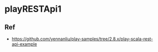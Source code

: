 # playRESTApi1

## Ref
- https://github.com/yennanliu/play-samples/tree/2.8.x/play-scala-rest-api-example